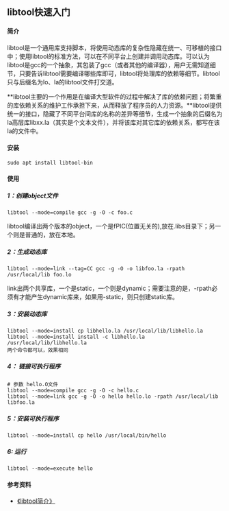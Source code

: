 ## libtool快速入门

#### 简介

​        libtool是一个通用库支持脚本，将使用动态库的复杂性隐藏在统一、可移植的接口中；使用libtool的标准方法，可以在不同平台上创建并调用动态库。可以认为libtool是gcc的一个抽象，其包装了gcc（或者其他的编译器），用户无需知道细节，只要告诉libtool需要编译哪些库即可，libtool将处理库的依赖等细节。libtool只与后缀名为lo、la的libtool文件打交道。

​        **libtool主要的一个作用是在编译大型软件的过程中解决了库的依赖问题；将繁重的库依赖关系的维护工作承担下来，从而释放了程序员的人力资源。**libtool提供统一的接口，隐藏了不同平台间库的名称的差异等细节，生成一个抽象的后缀名为la高层库libxx.la（其实是个文本文件），并将该库对其它库的依赖关系，都写在该la的文件中。  

#### 安装

```shell
sudo apt install libtool-bin
```

#### 使用

##### 1：创建object文件

```shell
libtool --mode=compile gcc -g -O -c foo.c
```

libtool编译出两个版本的object，一个是fPIC(位置无关的),放在.libs目录下；另一个则是普通的，放在本地。

##### 2：生成动态库

```shell
libtool --mode=link --tag=CC gcc -g -O -o libfoo.la -rpath /usr/local/lib foo.lo
```

link出两个共享库，一个是static，一个则是dynamic；需要注意的是，-rpath必须有才能产生dynamic库来，如果用-static，则只创建static库。

##### 3：安装动态库

```shell
libtool --mode=install cp libhello.la /usr/local/lib/libhello.la
libtool --mode=install install -c libhello.la /usr/local/lib/libhello.la
两个命令都可以，效果相同
```

##### 4： 链接可执行程序

```shell
# 参数 hello.O文件
libtool --mode=compile gcc -g -O -c hello.c
libtool --mode=link gcc -g -O -o hello hello.lo -rpath /usr/local/lib libfoo.la
```

##### 5：安装可执行程序

```shell
libtool --mode=install cp hello /usr/local/bin/hello
```

##### 6: 运行

```shell
libtool --mode=execute hello
```



#### 参考资料

+ [《libtool简介》](https://blog.csdn.net/moonlightfall/article/details/60870600)